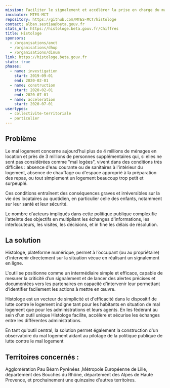 ```yaml
---
mission: Faciliter le signalement et accélérer la prise en charge du mal logement
incubator: MTES-MCT
repository: https://github.com/MTES-MCT/histologe
contact: alban.sestiaa@beta.gouv.fr
stats_url: https://histologe.beta.gouv.fr/Chiffres
title: Histologe
sponsors:
  - /organisations/anct
  - /organisations/dhup
  - /organisations/dinum
link: https://histologe.beta.gouv.fr
stats: true
phases:
  - name: investigation
    start: 2019-09-01
    end: 2020-02-01
  - name: construction
    start: 2020-02-01
    end: 2020-07-01
  - name: acceleration
    start: 2020-07-01
usertypes:
  - collectivite-territoriale
  - particulier
---
```

## Problème

Le mal logement concerne aujourd’hui plus de 4 millions de ménages en location et près de 3 millions de personnes supplémentaires qui, si elles ne sont pas considérées comme "mal logées", vivent dans des conditions très difficiles : absence d'eau courante ou de sanitaires à l'intérieur du logement, absence de chauffage ou d'espace approprié à la préparation des repas, ou tout simplement un logement beaucoup trop petit et  surpeuplé.

Ces conditions entraînent des conséquences graves et irréversibles sur la vie des locataires au quotidien, en particulier celle des enfants, notamment sur leur santé et leur sécurité.

Le nombre d'acteurs impliqués dans cette politique publique complexifie l'atteinte des objectifs en multipliant les échanges d'informations, les interlocuteurs, les visites, les décisions, et in fine les délais de résolution.

## La solution

Histologe, plateforme numérique, permet à l’occupant (ou au propriétaire) d’intervenir directement sur la situation vécue en réalisant un signalement en ligne.

L'outil se positionne comme un intermédiaire simple et efficace, capable de mesurer la criticité d’un signalement 
et de lancer des alertes précises et documentées vers les partenaires en capacité d’intervenir leur permettant d’identifier facilement les actions à mettre en œuvre.

Histologe est un vecteur de simplicité et d'efficacité dans le dispositif de lutte contre le logement indigne tant pour les habitants en situation de mal logement que pour les administrations et leurs agents. En les fédérant au sein d'un outil unique Histologe facilite, accélère et sécurise les échanges entre les différentes administrations.

En tant qu'outil central, la solution permet également la construction d'un observatoire du mal logement aidant au  pilotage de la politique publique de lutte contre le mal logement

## Territoires concernés :

Agglomération Pau Béarn Pyrénées ,Métropole Européenne de Lille, département des Bouches du Rhône, département des Alpes de Haute Provence, et prochainement une quinzaine d'autres territoires.
